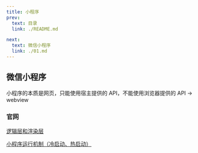 ```yaml
---
title: 小程序
prev:
  text: 目录
  link: ./README.md

next:
  text: 微信小程序
  link: ./01.md
---
```


## 微信小程序

小程序的本质是网页，只能使用宿主提供的 API，不能使用浏览器提供的 API -> webview

### 官网

[逻辑层和渲染层](https://developers.weixin.qq.com/miniprogram/dev/framework/quickstart/framework.html#%E6%B8%B2%E6%9F%93%E5%B1%82%E5%92%8C%E9%80%BB%E8%BE%91%E5%B1%82)

[小程序运行机制（冷启动、热启动）](https://developers.weixin.qq.com/miniprogram/dev/framework/runtime/operating-mechanism.html)
